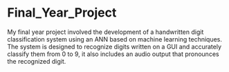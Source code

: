 # Final_Year_Project
My final year project involved the development of a handwritten digit classification system using an ANN based on machine learning techniques. The system is designed to recognize digits written on a GUI and accurately classify them from 0 to 9, it also includes an audio output that pronounces the recognized digit.
